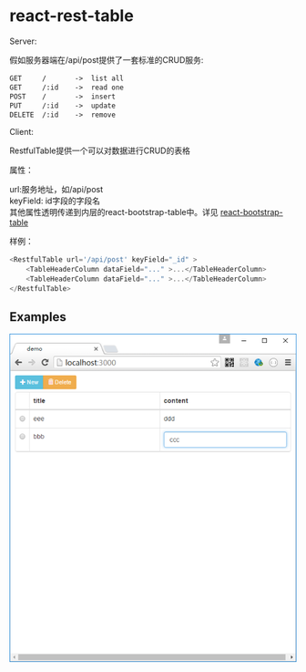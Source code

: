 # react-rest-table

Server:

假如服务器端在/api/post提供了一套标准的CRUD服务:  

    GET     /       ->  list all
    GET     /:id    ->  read one
    POST    /       ->  insert
    PUT     /:id    ->  update
    DELETE  /:id    ->  remove

Client:

RestfulTable提供一个可以对数据进行CRUD的表格  

属性：

url:服务地址，如/api/post  
keyField: id字段的字段名  
其他属性透明传递到内层的react-bootstrap-table中。详见 [react-bootstrap-table](https://github.com/AllenFang/react-bootstrap-table)  

样例：

```js
<RestfulTable url='/api/post' keyField="_id" >                
    <TableHeaderColumn dataField="..." >...</TableHeaderColumn>
    <TableHeaderColumn dataField="..." >...</TableHeaderColumn>
</RestfulTable>
```

## Examples

![screenshots/edittable.png](screenshots/edittable.png)